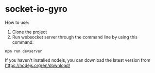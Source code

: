 # socket-io-gyro
How to use:
1. Clone the project
2. Run websocket server through the command line by using this command:
```
npm run devserver
```
If you haven't installed nodejs, you can download the latest version from
<https://nodejs.org/en/download/>